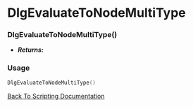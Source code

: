 # DlgEvaluateToNodeMultiType

### DlgEvaluateToNodeMultiType()
- ***Returns:*** 

### Usage

```Lua
DlgEvaluateToNodeMultiType()
```


[Back To Scripting Documentation](../README.md)
